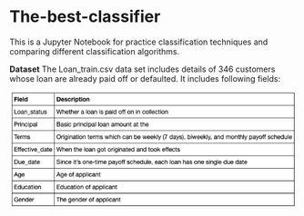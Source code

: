 # The-best-classifier

This is a Jupyter Notebook for practice classification techniques and comparing different classification algorithms. 

**Dataset**
The Loan_train.csv data set includes details of 346 customers whose loan are already paid off or defaulted. It includes following fields:

![loan](https://github.com/chuyu-c/The-best-classifier/blob/master/images/image1.png)
